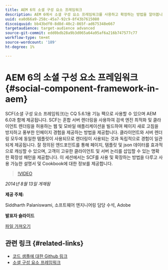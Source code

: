 ```yaml
---
title: AEM 6의 소셜 구성 요소 프레임워크
description: AEM 6에서 소셜 구성 요소 프레임워크를 사용하고 확장하는 방법을 알아봅니다. 사용 가능한 설명서 및 요리책에 대한 정보를 얻습니다.
uuid: ea0d66a9-258c-45a7-92c9-8f43b7615080
discoiquuid: bb43bdf0-8d8d-40c2-865f-ad675348e667
targetaudience: target-audience advanced
source-git-commit: edd0bdb28a9b3d065a64a95af6a216b747577c77
workflow-type: tm+mt
source-wordcount: '189'
ht-degree: 1%

---
```


# AEM 6의 소셜 구성 요소 프레임워크{#social-component-framework-in-aem}

SCF(소셜 구성 요소 프레임워크)는 CQ 5.6.1용 기능 팩으로 사용할 수 있으며 AEM 6.0과 함께 제공됩니다. SCF는 혼합 서버 렌더링을 사용하여 검색 엔진 최적화 및 클라이언트 렌더링을 허용하는 웹 및 모바일 애플리케이션을 빌드하여 페이지 새로 고침을 방지하고 풍부한 인페이지 경험을 제공하는 방법을 제공합니다. 클라이언트와 서버 렌더링 모두에 동일한 템플릿이 사용되므로 렌더링이 사용되는 것과 독립적으로 경험이 일관되게 제공됩니다. 잘 정의된 엔드포인트를 통해 페이지, 템플릿 및 json 데이터를 효과적으로 캐싱할 수 있으며, 고객이 고유한 클라이언트 및 서버 논리를 삽입할 수 있는 명확한 확장성 패턴을 제공합니다. 이 세션에서는 SCF를 사용 및 확장하는 방법을 다루고 사용 가능한 설명서 및 Cookbook에 대한 정보를 제공합니다.

>[!VIDEO](https://video.tv.adobe.com/v/19464/?quality=9)

*2014년 8월 13일 게재됨*

**제공 주체:**

Siddharth Palaniswami, 소프트웨어 엔지니어링 담당 수석, Adobe

**발표자 슬라이드**

[파일 가져오기](assets/scf-gems.pdf)

## 관련 링크 {#related-links}

* [코드 샘플에 대한 Github 링크](https://github.com/Adobe-Marketing-Cloud/aem-scf-sample-components-extension)
* [소셜 구성 요소 프레임워크](http://docs.adobe.com/content/docs/en/aem/6-0/develop/social-communities/scf.html)
